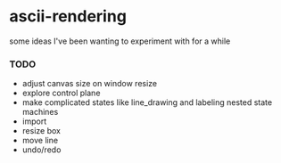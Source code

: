 # ascii-rendering

some ideas I've been wanting to experiment with for a while


### TODO
* adjust canvas size on window resize
* explore control plane
* make complicated states like line_drawing and labeling nested state machines
* import
* resize box
* move line
* undo/redo
